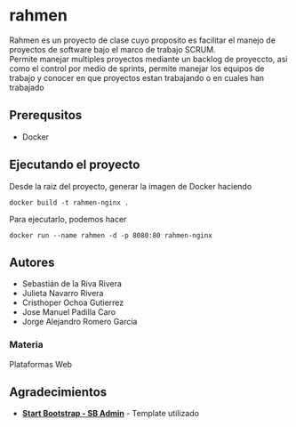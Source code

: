# rahmen
Rahmen es un proyecto de clase cuyo proposito es facilitar el manejo de proyectos de software bajo el marco de trabajo SCRUM.<br>
Permite manejar multiples proyectos mediante un backlog de proyeccto, asi como el control por medio de sprints, permite manejar los equipos de trabajo y conocer en que proyectos estan trabajando o en cuales han trabajado

## Prerequsitos
- Docker
<!--  -->
## Ejecutando el proyecto
Desde la raiz del proyecto, generar la imagen de Docker haciendo
```
docker build -t rahmen-nginx .
```
Para ejecutarlo, podemos hacer
```
docker run --name rahmen -d -p 8080:80 rahmen-nginx 
```
## Autores
- Sebastián de la Riva Rivera 
- Julieta Navarro Rivera
- Cristhoper Ochoa Gutierrez
- Jose Manuel Padilla Caro
- Jorge Alejandro Romero Garcia
### Materia
Plataformas Web

## Agradecimientos
- **[Start Bootstrap - SB Admin](https://github.com/BlackrockDigital/startbootstrap-sb-admin)** - Template utilizado

